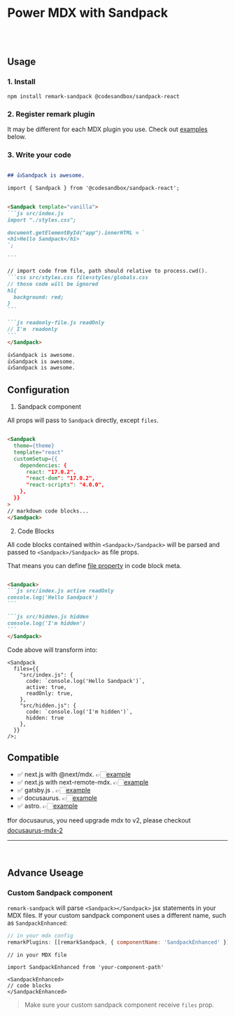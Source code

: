 
# Power MDX with Sandpack

<br/>
<br/>

## Usage

### 1. Install
```shell
npm install remark-sandpack @codesandbox/sandpack-react
```

### 2. Register remark plugin

It may be different for each MDX plugin you use. Check out [examples](#Compatible) below.

### 3. Write your code

````md

## 👍Sandpack is awesome.

import { Sandpack } from '@codesandbox/sandpack-react';


<Sandpack template="vanilla">
```js src/index.js
import "./styles.css";

document.getElementById("app").innerHTML = `
<h1>Hello Sandpack</h1>
`;

```

// import code from file, path should relative to process.cwd().
```css src/styles.css file=styles/globals.css
// those code will be ignored
h1{
  background: red;
}
```

```js readonly-file.js readOnly
// I'm  readonly
```
</Sandpack>

👍Sandpack is awesome.
👍Sandpack is awesome.
👍Sandpack is awesome.

````

## Configuration

1. Sandpack component

All props will pass to `Sandpack` directly, except `files`.

````md

<Sandpack
  theme={theme}
  template="react"
  customSetup={{
    dependencies: {
      react: "17.0.2",
      "react-dom": "17.0.2",
      "react-scripts": "4.0.0",
    },
  }}
>
// markdown code blocks...
</Sandpack>

````

2. Code Blocks

All code blocks contained within `<Sandpack>/Sandpack>` will be parsed and passed to `<Sandpack>/Sandpack>` as file props. 

That means you can define [file property](https://sandpack.codesandbox.io/docs/getting-started/custom-content#advanced-usage) in code block meta.

````md

<Sandpack>
```js src/index.js active readOnly
console.log('Hello Sandpack')
```

```js src/hidden.js hidden
console.log('I'm hidden')
```
</Sandpack>

````

Code above will transform into:

```tsx
<Sandpack
  files={{
    "src/index.js": {
      code: `console.log('Hello Sandpack')`,
      active: true,
      readOnly: true,
    },
    "src/hidden.js": { 
      code: `console.log('I'm hidden')`, 
      hidden: true 
    },
  }}
/>;

```


## Compatible  

- ✅ next.js with @next/mdx. 👉🏻[example](examples/next-mdx)
- ✅ next.js with next-remote-mdx. 👉🏻[example](examples/next-mdx-remote)
- ✅ gatsby.js . 👉🏻[example](examples/gatsby)
- ✅ docusaurus.  👉🏻[example](examples/docusaurus)
- ✅ astro.  👉🏻[example](examples/astro)

❗️for docusaurus, you need upgrade mdx to v2, please checkout [docusaurus-mdx-2](https://github.com/pomber/docusaurus-mdx-2)

---
<br/>

## Advance Useage

### Custom Sandpack component

`remark-sandpack` will parse `<Sandpack></Sandpack>` jsx statements in your MDX files. If your custom sandpack component uses a different name, such as `SandpackEnhanced`:

```js
// in your mdx config
remarkPlugins: [[remarkSandpack, { componentName: 'SandpackEnhanced' }]],
```

```mdx
// in your MDX file

import SandpackEnhanced from 'your-component-path'

<SandpackEnhanced>
// code blocks
</SandpackEnhanced>

```

> Make sure your custom sandpack component receive `files` prop.
